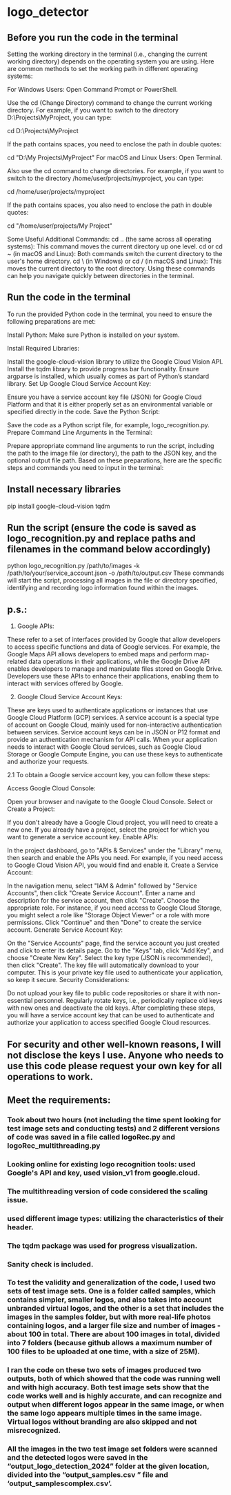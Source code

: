 # logo_detector


## Before you run the code in the terminal
Setting the working directory in the terminal (i.e., changing the current working directory) depends on the operating system you are using. Here are common methods to set the working path in different operating systems:

For Windows Users:
Open Command Prompt or PowerShell.

Use the cd (Change Directory) command to change the current working directory. For example, if you want to switch to the directory D:\Projects\MyProject, you can type:

cd D:\Projects\MyProject


If the path contains spaces, you need to enclose the path in double quotes:

cd "D:\My Projects\MyProject"
For macOS and Linux Users:
Open Terminal.


Also use the cd command to change directories. For example, if you want to switch to the directory /home/user/projects/myproject, you can type:

cd /home/user/projects/myproject


If the path contains spaces, you also need to enclose the path in double quotes:

cd "/home/user/projects/My Project"


Some Useful Additional Commands:
cd .. (the same across all operating systems): This command moves the current directory up one level.
cd or cd ~ (in macOS and Linux): Both commands switch the current directory to the user's home directory.
cd \ (in Windows) or cd / (in macOS and Linux): This moves the current directory to the root directory.
Using these commands can help you navigate quickly between directories in the terminal.


## Run the code in the terminal
To run the provided Python code in the terminal, you need to ensure the following preparations are met:

Install Python: Make sure Python is installed on your system.

Install Required Libraries:

Install the google-cloud-vision library to utilize the Google Cloud Vision API.
Install the tqdm library to provide progress bar functionality.
Ensure argparse is installed, which usually comes as part of Python’s standard library.
Set Up Google Cloud Service Account Key:

Ensure you have a service account key file (JSON) for Google Cloud Platform and that it is either properly set as an environmental variable or specified directly in the code.
Save the Python Script:

Save the code as a Python script file, for example, logo_recognition.py.
Prepare Command Line Arguments in the Terminal:

Prepare appropriate command line arguments to run the script, including the path to the image file (or directory), the path to the JSON key, and the optional output file path.
Based on these preparations, here are the specific steps and commands you need to input in the terminal:


## Install necessary libraries
pip install google-cloud-vision tqdm


## Run the script (ensure the code is saved as logo_recognition.py and replace paths and filenames in the command below accordingly)
python logo_recognition.py /path/to/images -k /path/to/your/service_account.json -o /path/to/output.csv
These commands will start the script, processing all images in the file or directory specified, identifying and recording logo information found within the images.


## p.s.: 
1. Google APIs:

These refer to a set of interfaces provided by Google that allow developers to access specific functions and data of Google services. For example, the Google Maps API allows developers to embed maps and perform map-related data operations in their applications, while the Google Drive API enables developers to manage and manipulate files stored on Google Drive.
Developers use these APIs to enhance their applications, enabling them to interact with services offered by Google.

2. Google Cloud Service Account Keys:

These are keys used to authenticate applications or instances that use Google Cloud Platform (GCP) services. A service account is a special type of account on Google Cloud, mainly used for non-interactive authentication between services.
Service account keys can be in JSON or P12 format and provide an authentication mechanism for API calls. When your application needs to interact with Google Cloud services, such as Google Cloud Storage or Google Compute Engine, you can use these keys to authenticate and authorize your requests.

2.1 To obtain a Google service account key, you can follow these steps:

Access Google Cloud Console:

Open your browser and navigate to the Google Cloud Console.
Select or Create a Project:

If you don't already have a Google Cloud project, you will need to create a new one. If you already have a project, select the project for which you want to generate a service account key.
Enable APIs:

In the project dashboard, go to "APIs & Services" under the "Library" menu, then search and enable the APIs you need. For example, if you need access to Google Cloud Vision API, you would find and enable it.
Create a Service Account:

In the navigation menu, select "IAM & Admin" followed by "Service Accounts", then click "Create Service Account".
Enter a name and description for the service account, then click "Create".
Choose the appropriate role. For instance, if you need access to Google Cloud Storage, you might select a role like "Storage Object Viewer" or a role with more permissions.
Click "Continue" and then "Done" to create the service account.
Generate Service Account Key:

On the "Service Accounts" page, find the service account you just created and click to enter its details page.
Go to the "Keys" tab, click "Add Key", and choose "Create New Key".
Select the key type (JSON is recommended), then click "Create".
The key file will automatically download to your computer. This is your private key file used to authenticate your application, so keep it secure.
Security Considerations:

Do not upload your key file to public code repositories or share it with non-essential personnel.
Regularly rotate keys, i.e., periodically replace old keys with new ones and deactivate the old keys.
After completing these steps, you will have a service account key that can be used to authenticate and authorize your application to access specified Google Cloud resources.


## For security and other well-known reasons, I will not disclose the keys I use. Anyone who needs to use this code please request your own key for all operations to work.

## Meet the requirements:
### Took about two hours (not including the time spent looking for test image sets and conducting tests) and 2 different versions of code was saved in a file called logoRec.py and logoRec_multithreading.py

### Looking online for existing logo recognition tools: used Google's API and key, used vision_v1 from google.cloud.

### The multithreading version of code considered the scaling issue. 

### used different image types: utilizing the characteristics of their header.

### The tqdm package was used for progress visualization.

### Sanity check is included.

### To test the validity and generalization of the code, I used two sets of test image sets. One is a folder called samples, which contains simpler, smaller logos, and also takes into account unbranded virtual logos, and the other is a set that includes the images in the samples folder, but with more real-life photos containing logos, and a larger file size and number of images - about 100 in total. There are about 100 images in total, divided into 7 folders (because github allows a maximum number of 100 files to be uploaded at one time, with a size of 25M).

### I ran the code on these two sets of images produced two outputs, both of which showed that the code was running well and with high accuracy. Both test image sets show that the code works well and is highly accurate, and can recognize and output when different logos appear in the same image, or when the same logo appears multiple times in the same image. Virtual logos without branding are also skipped and not misrecognized.

### All the images in the two test image set folders were scanned and the detected logos were saved in the “output_logo_detection_2024” folder at the given location, divided into the “output_samples.csv ” file and ‘output_samplescomplex.csv’.
